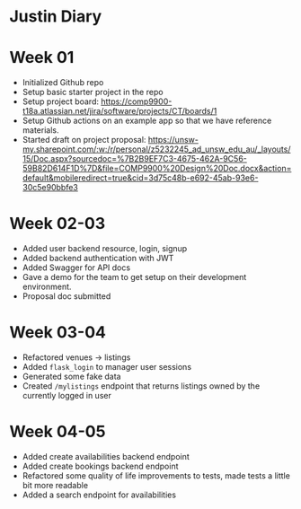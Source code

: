 # Justin Diary

# Week 01
- Initialized Github repo
- Setup basic starter project in the repo
- Setup project board: https://comp9900-t18a.atlassian.net/jira/software/projects/CT/boards/1
- Setup Github actions on an example app so that we have reference materials.
- Started draft on project proposal: https://unsw-my.sharepoint.com/:w:/r/personal/z5232245_ad_unsw_edu_au/_layouts/15/Doc.aspx?sourcedoc=%7B2B9EF7C3-4675-462A-9C56-59B82D614F1D%7D&file=COMP9900%20Design%20Doc.docx&action=default&mobileredirect=true&cid=3d75c48b-e692-45ab-93e6-30c5e90bbfe3

# Week 02-03
- Added user backend resource, login, signup
- Added backend authentication with JWT
- Added Swagger for API docs
- Gave a demo for the team to get setup on their development environment.
- Proposal doc submitted

# Week 03-04
- Refactored venues -> listings
- Added `flask_login` to manager user sessions
- Generated some fake data
- Created `/mylistings` endpoint that returns listings owned by the currently logged in user

# Week 04-05
- Added create availabilities backend endpoint
- Added create bookings backend endpoint
- Refactored some quality of life improvements to tests, made tests a little bit more readable
- Added a search endpoint for availabilities
